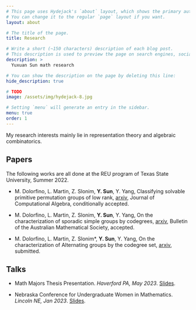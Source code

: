 ```yaml
---
# This page uses Hydejack's `about` layout, which shows the primary author's picture and about text at the top.
# You can change it to the regular `page` layout if you want.
layout: about

# The title of the page.
title: Research

# Write a short (~150 characters) description of each blog post.
# This description is used to preview the page on search engines, social media, etc.
description: >
  Yuxuan Sun math research

# You can show the description on the page by deleting this line:
hide_description: true

# TODO
image: /assets/img/hydejack-8.jpg

# Setting `menu` will generate an entry in the sidebar.
menu: true
order: 1
---
```


My research interests mainly lie in representation theory and algebraic combinatorics.

## Papers

The following works are all done at the REU program of Texas State University, Summer 2022.

* M. Dolorfino, L. Martin, Z. Slonim, **Y. Sun**, Y. Yang, Classifying solvable primitive permutation groups of low rank, [arxiv](https://arxiv.org/abs/2211.16558), Journal of Computational Algebra, conditionally accepted.

* M. Dolorfino, L. Martin, Z. Slonim, **Y. Sun**, Y. Yang, On the characterization of sporadic simple groups by codegrees, [arxiv](https://arxiv.org/abs/2301.02365), Bulletin of the Australian Mathematical Society, accepted.

* M. Dolorfino, L. Martin, Z. Slonim*, **Y. Sun**, Y. Yang, On the characterization of Alternating groups by the codegree set, [arxiv](https://arxiv.org/abs/2301.02663), submitted.

## Talks

* Math Majors Thesis Presentation. *Haverford PA, May 2023*. [Slides](/assets/files/thesisPre.pdf).

* Nebraska Conference for Undergraduate Women in Mathematics. *Lincoln NE, Jan 2023*. [Slides](/assets/files/AnTalk.pdf).

